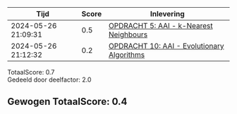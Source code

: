 
|Tijd|Score|Inlevering|
|---|---|---|
|2024-05-26 21:09:31 |0.5|<a href="https://canvas.hu.nl//courses/39753/assignments/284176/submissions/86853">OPDRACHT 5: AAI - k-Nearest Neighbours</a>|
|2024-05-26 21:12:32 |0.2|<a href="https://canvas.hu.nl//courses/39753/assignments/284181/submissions/86853">OPDRACHT 10: AAI - Evolutionary Algorithms</a>|

TotaalScore: 0.7   
Gedeeld door deelfactor: 2.0   

## Gewogen TotaalScore: 0.4

